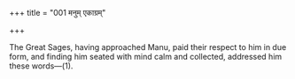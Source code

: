 +++
title = "001 मनुम् एकाग्रम्"

+++

The Great Sages, having approached Manu, paid their respect to him in due form, and finding him seated with mind calm and collected, addressed him these words—(1).